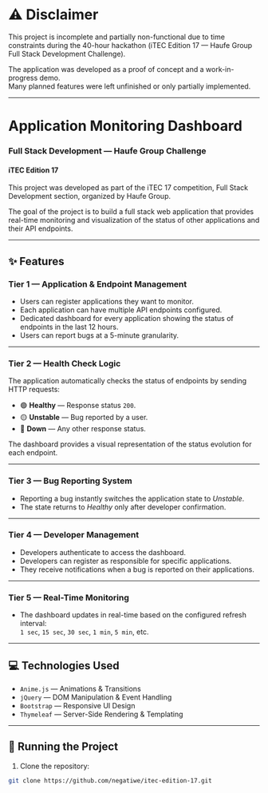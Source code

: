 # ⚠️ Disclaimer  

This project is incomplete and partially non-functional due to time constraints during the 40-hour hackathon (iTEC Edition 17 — Haufe Group Full Stack Development Challenge).  

The application was developed as a proof of concept and a work-in-progress demo.  
Many planned features were left unfinished or only partially implemented.

---

# Application Monitoring Dashboard  
### Full Stack Development — Haufe Group Challenge  
#### iTEC Edition 17  

This project was developed as part of the iTEC 17 competition, Full Stack Development section, organized by Haufe Group.

The goal of the project is to build a full stack web application that provides real-time monitoring and visualization of the status of other applications and their API endpoints.

---

## ✨ Features  

### Tier 1 — Application & Endpoint Management  
- Users can register applications they want to monitor.  
- Each application can have multiple API endpoints configured.  
- Dedicated dashboard for every application showing the status of endpoints in the last 12 hours.  
- Users can report bugs at a 5-minute granularity.

---

### Tier 2 — Health Check Logic  
The application automatically checks the status of endpoints by sending HTTP requests:  
- 🟢 **Healthy** — Response status `200`.  
- 🟡 **Unstable** — Bug reported by a user.  
- 🔴 **Down** — Any other response status.

The dashboard provides a visual representation of the status evolution for each endpoint.

---

### Tier 3 — Bug Reporting System  
- Reporting a bug instantly switches the application state to *Unstable*.  
- The state returns to *Healthy* only after developer confirmation.

---

### Tier 4 — Developer Management  
- Developers authenticate to access the dashboard.  
- Developers can register as responsible for specific applications.  
- They receive notifications when a bug is reported on their applications.

---

### Tier 5 — Real-Time Monitoring  
- The dashboard updates in real-time based on the configured refresh interval:  
`1 sec`, `15 sec`, `30 sec`, `1 min`, `5 min`, etc.

---

## 💻 Technologies Used  

- `Anime.js` — Animations & Transitions  
- `jQuery` — DOM Manipulation & Event Handling  
- `Bootstrap` — Responsive UI Design  
- `Thymeleaf` — Server-Side Rendering & Templating  

---

## 🚀 Running the Project  

1. Clone the repository:  
```bash
git clone https://github.com/negatiwe/itec-edition-17.git
